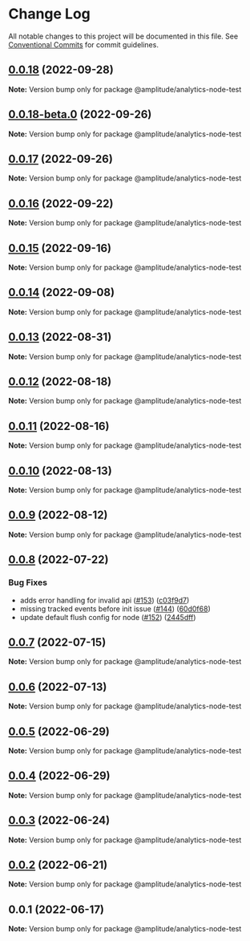 # Change Log

All notable changes to this project will be documented in this file.
See [Conventional Commits](https://conventionalcommits.org) for commit guidelines.

## [0.0.18](https://github.com/amplitude/Amplitude-TypeScript/compare/@amplitude/analytics-node-test@0.0.18-beta.0...@amplitude/analytics-node-test@0.0.18) (2022-09-28)

**Note:** Version bump only for package @amplitude/analytics-node-test





## [0.0.18-beta.0](https://github.com/amplitude/Amplitude-TypeScript/compare/@amplitude/analytics-node-test@0.0.17...@amplitude/analytics-node-test@0.0.18-beta.0) (2022-09-26)

**Note:** Version bump only for package @amplitude/analytics-node-test





## [0.0.17](https://github.com/amplitude/Amplitude-TypeScript/compare/@amplitude/analytics-node-test@0.0.16...@amplitude/analytics-node-test@0.0.17) (2022-09-26)

**Note:** Version bump only for package @amplitude/analytics-node-test





## [0.0.16](https://github.com/amplitude/Amplitude-TypeScript/compare/@amplitude/analytics-node-test@0.0.15...@amplitude/analytics-node-test@0.0.16) (2022-09-22)

**Note:** Version bump only for package @amplitude/analytics-node-test





## [0.0.15](https://github.com/amplitude/Amplitude-TypeScript/compare/@amplitude/analytics-node-test@0.0.14...@amplitude/analytics-node-test@0.0.15) (2022-09-16)

**Note:** Version bump only for package @amplitude/analytics-node-test





## [0.0.14](https://github.com/amplitude/Amplitude-TypeScript/compare/@amplitude/analytics-node-test@0.0.13...@amplitude/analytics-node-test@0.0.14) (2022-09-08)

**Note:** Version bump only for package @amplitude/analytics-node-test





## [0.0.13](https://github.com/amplitude/Amplitude-TypeScript/compare/@amplitude/analytics-node-test@0.0.12...@amplitude/analytics-node-test@0.0.13) (2022-08-31)

**Note:** Version bump only for package @amplitude/analytics-node-test





## [0.0.12](https://github.com/amplitude/Amplitude-TypeScript/compare/@amplitude/analytics-node-test@0.0.11...@amplitude/analytics-node-test@0.0.12) (2022-08-18)

**Note:** Version bump only for package @amplitude/analytics-node-test





## [0.0.11](https://github.com/amplitude/Amplitude-TypeScript/compare/@amplitude/analytics-node-test@0.0.10...@amplitude/analytics-node-test@0.0.11) (2022-08-16)

**Note:** Version bump only for package @amplitude/analytics-node-test





## [0.0.10](https://github.com/amplitude/Amplitude-TypeScript/compare/@amplitude/analytics-node-test@0.0.9...@amplitude/analytics-node-test@0.0.10) (2022-08-13)

**Note:** Version bump only for package @amplitude/analytics-node-test





## [0.0.9](https://github.com/amplitude/Amplitude-TypeScript/compare/@amplitude/analytics-node-test@0.0.8...@amplitude/analytics-node-test@0.0.9) (2022-08-12)

**Note:** Version bump only for package @amplitude/analytics-node-test





## [0.0.8](https://github.com/amplitude/Amplitude-TypeScript/compare/@amplitude/analytics-node-test@0.0.7...@amplitude/analytics-node-test@0.0.8) (2022-07-22)


### Bug Fixes

* adds error handling for invalid api ([#153](https://github.com/amplitude/Amplitude-TypeScript/issues/153)) ([c03f9d7](https://github.com/amplitude/Amplitude-TypeScript/commit/c03f9d7dad51e3026673dca31418a74591d79bbc))
* missing tracked events before init issue ([#144](https://github.com/amplitude/Amplitude-TypeScript/issues/144)) ([60d0f68](https://github.com/amplitude/Amplitude-TypeScript/commit/60d0f6848087f7b8fc3c870d55489a238e841b26))
* update default flush config for node ([#152](https://github.com/amplitude/Amplitude-TypeScript/issues/152)) ([2445dff](https://github.com/amplitude/Amplitude-TypeScript/commit/2445dff0842e7e0a2b7ee767ab926b5a93348214))





## [0.0.7](https://github.com/amplitude/Amplitude-TypeScript/compare/@amplitude/analytics-node-test@0.0.6...@amplitude/analytics-node-test@0.0.7) (2022-07-15)

**Note:** Version bump only for package @amplitude/analytics-node-test





## [0.0.6](https://github.com/amplitude/Amplitude-TypeScript/compare/@amplitude/analytics-node-test@0.0.5...@amplitude/analytics-node-test@0.0.6) (2022-07-13)

**Note:** Version bump only for package @amplitude/analytics-node-test





## [0.0.5](https://github.com/amplitude/Amplitude-TypeScript/compare/@amplitude/analytics-node-test@0.0.4...@amplitude/analytics-node-test@0.0.5) (2022-06-29)

**Note:** Version bump only for package @amplitude/analytics-node-test





## [0.0.4](https://github.com/amplitude/Amplitude-TypeScript/compare/@amplitude/analytics-node-test@0.0.3...@amplitude/analytics-node-test@0.0.4) (2022-06-29)

**Note:** Version bump only for package @amplitude/analytics-node-test





## [0.0.3](https://github.com/amplitude/Amplitude-TypeScript/compare/@amplitude/analytics-node-test@0.0.2...@amplitude/analytics-node-test@0.0.3) (2022-06-24)

**Note:** Version bump only for package @amplitude/analytics-node-test





## [0.0.2](https://github.com/amplitude/Amplitude-TypeScript/compare/@amplitude/analytics-node-test@0.0.1...@amplitude/analytics-node-test@0.0.2) (2022-06-21)

**Note:** Version bump only for package @amplitude/analytics-node-test





## 0.0.1 (2022-06-17)

**Note:** Version bump only for package @amplitude/analytics-node-test
